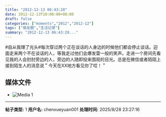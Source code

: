 ```yaml
---
title: "2012-12-13 06:43:28"
date: 2012-12-13T10:00:00+08:00
draft: false
categories: ["moments","2012","2012-12"]
tags: ["朋友圈","生活记录"]
summary: "2012-12-13 06:43:28..."
---
```


#自从我理了光头#每次穿过两个正在谈话的人身边的时候他们都会停止谈话。迎面走来两个不在谈话的人，等我走过他们会爆发雷一般的笑声。走进一个房间先看见我的人会肘肘旁边的人，旁边的人随即投来围观的目光。总是在微信或者陌陌上接到陌生人的消息说＂今天在XX地方看见你了哎！＂

## 媒体文件

- ![Media 1](/Moments/photos/2012-12-13/201212130643280.jpg)

---

**帖子类型:** 1
**用户名:** chenxueyuan001
**处理时间:** 2025/8/28 23:27:16